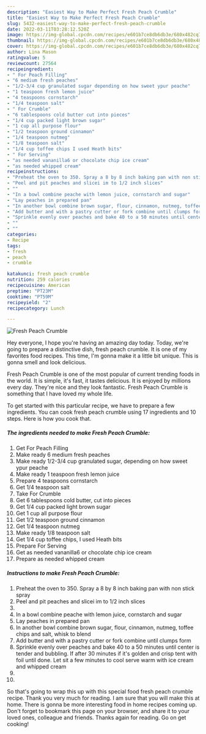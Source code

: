 ```yaml
---
description: "Easiest Way to Make Perfect Fresh Peach Crumble"
title: "Easiest Way to Make Perfect Fresh Peach Crumble"
slug: 5432-easiest-way-to-make-perfect-fresh-peach-crumble
date: 2022-03-11T03:28:12.520Z
image: https://img-global.cpcdn.com/recipes/e601b7ce8db6db3e/680x482cq70/fresh-peach-crumble-recipe-main-photo.jpg
thumbnail: https://img-global.cpcdn.com/recipes/e601b7ce8db6db3e/680x482cq70/fresh-peach-crumble-recipe-main-photo.jpg
cover: https://img-global.cpcdn.com/recipes/e601b7ce8db6db3e/680x482cq70/fresh-peach-crumble-recipe-main-photo.jpg
author: Lina Mason
ratingvalue: 5
reviewcount: 27564
recipeingredient:
- " For Peach Filling"
- "6 medium fresh peaches"
- "1/2-3/4 cup granulated sugar depending on how sweet ypur peache"
- "1 teaspoon fresh lemon juice"
- "4 teaspoons cornstarch"
- "1/4 teaspoon salt"
- " For Crumble"
- "6 tablespoons cold butter cut into pieces"
- "1/4 cup packed light brown sugar"
- "1 cup all purpose flour"
- "1/2 teaspoon ground cinnamon"
- "1/4 teaspoon nutmeg"
- "1/8 teaspoon salt"
- "1/4 cup toffee chips I used Heath bits"
- " For Serving"
- "as needed vananilla6 or chocolate chip ice cream"
- "as needed whipped cream"
recipeinstructions:
- "Preheat the oven to 350. Spray a 8 by 8 inch baking pan with non stick spray"
- "Peel and pit peaches and slicei im to 1/2 inch slices"
- ""
- "In a bowl combine peache with lemon juice, cornstarch and sugar"
- "Lay peaches in prepared pan"
- "In another bowl combine brown sugar, flour, cinnamon, nutmeg, toffee chips and salt, whisk to blend"
- "Add butter and with a pastry cutter or fork combine until clumps form"
- "Sprinkle evenly over peaches and bake 40 to a 50 minutes until center is tender and bubbling. If after 30 minutes if it&#39;s golden and crisp tent with foil until done. Let sit a few minutes to cool serve warm with ice cream and whipped cream"
- ""
- ""
categories:
- Recipe
tags:
- fresh
- peach
- crumble

katakunci: fresh peach crumble 
nutrition: 259 calories
recipecuisine: American
preptime: "PT23M"
cooktime: "PT59M"
recipeyield: "2"
recipecategory: Lunch

---
```



![Fresh Peach Crumble](https://img-global.cpcdn.com/recipes/e601b7ce8db6db3e/680x482cq70/fresh-peach-crumble-recipe-main-photo.jpg)

Hey everyone, I hope you're having an amazing day today. Today, we're going to prepare a distinctive dish, fresh peach crumble. It is one of my favorites food recipes. This time, I'm gonna make it a little bit unique. This is gonna smell and look delicious.



Fresh Peach Crumble is one of the most popular of current trending foods in the world. It is simple, it's fast, it tastes delicious. It is enjoyed by millions every day. They're nice and they look fantastic. Fresh Peach Crumble is something that I have loved my whole life.


To get started with this particular recipe, we have to prepare a few ingredients. You can cook fresh peach crumble using 17 ingredients and 10 steps. Here is how you cook that.

<!--inarticleads1-->

##### The ingredients needed to make Fresh Peach Crumble:

1. Get  For Peach Filling
1. Make ready 6 medium fresh peaches
1. Make ready 1/2-3/4 cup granulated sugar, depending on how sweet ypur peache
1. Make ready 1 teaspoon fresh lemon juice
1. Prepare 4 teaspoons cornstarch
1. Get 1/4 teaspoon salt
1. Take  For Crumble
1. Get 6 tablespoons cold butter, cut into pieces
1. Get 1/4 cup packed light brown sugar
1. Get 1 cup all purpose flour
1. Get 1/2 teaspoon ground cinnamon
1. Get 1/4 teaspoon nutmeg
1. Make ready 1/8 teaspoon salt
1. Get 1/4 cup toffee chips, I used Heath bits
1. Prepare  For Serving
1. Get as needed vananilla6 or chocolate chip ice cream
1. Prepare as needed whipped cream




<!--inarticleads2-->

##### Instructions to make Fresh Peach Crumble:

1. Preheat the oven to 350. Spray a 8 by 8 inch baking pan with non stick spray
1. Peel and pit peaches and slicei im to 1/2 inch slices
1. 
1. In a bowl combine peache with lemon juice, cornstarch and sugar
1. Lay peaches in prepared pan
1. In another bowl combine brown sugar, flour, cinnamon, nutmeg, toffee chips and salt, whisk to blend
1. Add butter and with a pastry cutter or fork combine until clumps form
1. Sprinkle evenly over peaches and bake 40 to a 50 minutes until center is tender and bubbling. If after 30 minutes if it&#39;s golden and crisp tent with foil until done. Let sit a few minutes to cool serve warm with ice cream and whipped cream
1. 
1. 




So that's going to wrap this up with this special food fresh peach crumble recipe. Thank you very much for reading. I am sure that you will make this at home. There is gonna be more interesting food in home recipes coming up. Don't forget to bookmark this page on your browser, and share it to your loved ones, colleague and friends. Thanks again for reading. Go on get cooking!
